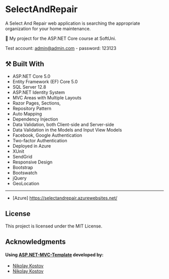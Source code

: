 # SelectAndRepair

A Select And Repair web application is searching the appropriate organization for your home maintenance.

:dart:  My project for the ASP.NET Core course at SoftUni.

Test account:
admin@admin.com - password: 123123

## :hammer_and_pick: Built With

- ASP.NET Core 5.0
- Entity Framework (EF) Core 5.0
- SQL Server 12.8
- ASP.NET Identity System
- MVC Areas with Multiple Layouts
- Razor Pages, Sections,
- Repository Pattern
- Auto Мapping
- Dependency Injection
- Data Validation, both Client-side and Server-side
- Data Validation in the Models and Input View Models
- Facebook, Google Authentication
- Two-factor Authentication
- Deployed in Azure
- XUnit 
- SendGrid
- Responsive Design
- Bootstrap
- Bootswatch
- jQuery
- GeoLocation

-------------------------------------------------------------

- [Azure] https://selectandrepair.azurewebsites.net/

## License

This project is licensed under the MIT License.

## Acknowledgments

#### Using [ASP.NET-MVC-Template](https://github.com/NikolayIT/ASP.NET-MVC-Template) developed by:
- [Nikolay Kostov](https://github.com/NikolayIT)
- [Nikolay Kostov](https://github.com/StoyanShopov)
